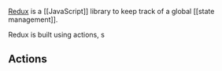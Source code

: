 [Redux](https://redux.js.org/) is a [[JavaScript]] library to keep track of a global [[state management]].

Redux is built using actions, s

## Actions
